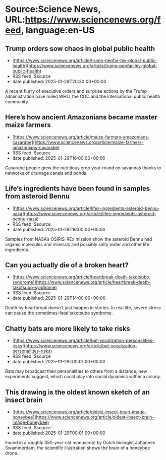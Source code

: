 # Source:Science News, URL:https://www.sciencenews.org/feed, language:en-US

## Trump orders sow chaos in global public health
 - [https://www.sciencenews.org/article/trump-pepfar-hiv-global-public-health](https://www.sciencenews.org/article/trump-pepfar-hiv-global-public-health)
 - RSS feed: $source
 - date published: 2025-01-29T20:30:00+00:00

A recent flurry of executive orders and surprise actions by the Trump administration have roiled WHO, the CDC and the international public health community.

## Here’s how ancient Amazonians became master maize farmers
 - [https://www.sciencenews.org/article/maize-farmers-amazonians-casarabe](https://www.sciencenews.org/article/maize-farmers-amazonians-casarabe)
 - RSS feed: $source
 - date published: 2025-01-29T16:00:00+00:00

Casarabe people grew the nutritious crop year-round on savannas thanks to networks of drainage canals and ponds.

## Life’s ingredients have been found in samples from asteroid Bennu
 - [https://www.sciencenews.org/article/lifes-ingredients-asteroid-bennu-nasa](https://www.sciencenews.org/article/lifes-ingredients-asteroid-bennu-nasa)
 - RSS feed: $source
 - date published: 2025-01-29T16:00:00+00:00

Samples from NASA’s OSIRIS-REx mission show the asteroid Bennu had organic molecules and minerals and possibly salty water and other life ingredients.

## Can you actually die of a broken heart?
 - [https://www.sciencenews.org/article/heartbreak-death-takotsubo-syndrome](https://www.sciencenews.org/article/heartbreak-death-takotsubo-syndrome)
 - RSS feed: $source
 - date published: 2025-01-29T14:00:00+00:00

Death by heartbreak doesn't just happen in stories. In real life, severe stress can cause the sometimes-fatal takotsubo syndrome.

## Chatty bats are more likely to take risks
 - [https://www.sciencenews.org/article/bat-vocalization-personalities-risks](https://www.sciencenews.org/article/bat-vocalization-personalities-risks)
 - RSS feed: $source
 - date published: 2025-01-29T00:01:00+00:00

Bats may broadcast their personalities to others from a distance, new experiments suggest, which could play into social dynamics within a colony.

## This drawing is the oldest known sketch of an insect brain
 - [https://www.sciencenews.org/article/oldest-insect-brain-image-honeybee](https://www.sciencenews.org/article/oldest-insect-brain-image-honeybee)
 - RSS feed: $source
 - date published: 2025-01-29T00:01:00+00:00

Found in a roughly 350-year-old manuscript by Dutch biologist Johannes Swammerdam, the scientific illustration shows the brain of a honeybee drone.

